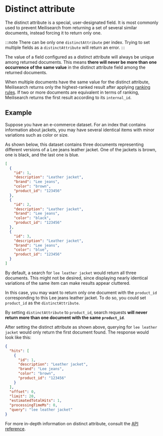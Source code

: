 # Distinct attribute

The distinct attribute is a special, user-designated field. It is most commonly used to prevent Meilisearch from returning a set of several similar documents, instead forcing it to return only one.

:::note
There can be only one `distinctAttribute` per index. Trying to set multiple fields as a `distinctAttribute` will return an error.
:::

The value of a field configured as a distinct attribute will always be unique among returned documents. This means **there will never be more than one occurrence of the same value** in the distinct attribute field among the returned documents.

When multiple documents have the same value for the distinct attribute, Meilisearch returns only the highest-ranked result after applying [ranking rules](/learn/core_concepts/relevancy.md#ranking-rules). If two or more documents are equivalent in terms of ranking, Meilisearch returns the first result according to its `internal_id`.

## Example

Suppose you have an e-commerce dataset. For an index that contains information about jackets, you may have several identical items with minor variations such as color or size.

As shown below, this dataset contains three documents representing different versions of a Lee jeans leather jacket. One of the jackets is brown, one is black, and the last one is blue.

```json
[
  {
    "id": 1,
    "description": "Leather jacket",
    "brand": "Lee jeans",
    "color": "brown",
    "product_id": "123456"
  },
  {
    "id": 2,
    "description": "Leather jacket",
    "brand": "Lee jeans",
    "color": "black",
    "product_id": "123456"
  },
  {
    "id": 3,
    "description": "Leather jacket",
    "brand": "Lee jeans",
    "color": "blue",
    "product_id": "123456"
  }
]
```

By default, a search for `lee leather jacket` would return all three documents. This might not be desired, since displaying nearly identical variations of the same item can make results appear cluttered.

In this case, you may want to return only one document with the `product_id` corresponding to this Lee jeans leather jacket. To do so, you could set `product_id` as the `distinctAttribute`.

<CodeSamples id="distinct_attribute_guide_1" />

By setting `distinctAttribute` to `product_id`, search requests **will never return more than one document with the same `product_id`**.

After setting the distinct attribute as shown above, querying for `lee leather jacket` would only return the first document found. The response would look like this:

```json
{
  "hits": [
    {
      "id": 1,
      "description": "Leather jacket",
      "brand": "Lee jeans",
      "color": "brown",
      "product_id": "123456"
    }
  ],
  "offset": 0,
  "limit": 20,
  "estimatedTotalHits": 1,
  "processingTimeMs": 0,
  "query": "lee leather jacket"
}
```

For more in-depth information on distinct attribute, consult the [API reference](/reference/api/settings.md#distinct-attribute).
